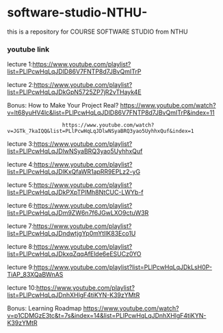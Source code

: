 # software-studio-NTHU-
this is a repository for COURSE SOFTWARE STUDIO from NTHU
### youtube link
lecture 1:https://www.youtube.com/playlist?list=PLlPcwHqLqJDlD86V7FNTP8d7JBvQmITrP

lecture 2:https://www.youtube.com/playlist?list=PLlPcwHqLqJDkGpN5725ZP7jR2vTHayk4E

Bonus: How to Make Your Project Real?
https://www.youtube.com/watch?v=lt68yuHV4lc&list=PLlPcwHqLqJDlD86V7FNTP8d7JBvQmITrP&index=11

				      https://www.youtube.com/watch?v=JGTk_7kaIQQ&list=PLlPcwHqLqJDlwNSyaBRQ3yao5UyhhxQuf&index=1

lecture 3:https://www.youtube.com/playlist?list=PLlPcwHqLqJDlwNSyaBRQ3yao5UyhhxQuf

lecture 4:https://www.youtube.com/playlist?list=PLlPcwHqLqJDlKxQfaWR1apRR9EPLz2-yG

lecture 5:https://www.youtube.com/playlist?list=PLlPcwHqLqJDkPXpTPlMh8NtCUC-LWYb-f

lecture 6:https://www.youtube.com/playlist?list=PLlPcwHqLqJDm9ZW6n7f6JGwLXO9ctuW3R

lecture 7:https://www.youtube.com/playlist?list=PLlPcwHqLqJDndwtjgYp0mYtllK83Eco1U

lecture 8:https://www.youtube.com/playlist?list=PLlPcwHqLqJDkxqZqqAfElde6eESUCz0YO

lecture 9:https://www.youtube.com/playlist?list=PLlPcwHqLqJDkLsH0P-TiAP_83XQaBWnAS

lecture 10:https://www.youtube.com/playlist?list=PLlPcwHqLqJDnhXHlgF4tiKYN-K39zYMtR

Bonus: Learning Roadmap
https://www.youtube.com/watch?v=p1CDMGzE3tc&t=7s&index=14&list=PLlPcwHqLqJDnhXHlgF4tiKYN-K39zYMtR

